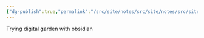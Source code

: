 ```yaml
---
{"dg-publish":true,"permalink":"/src/site/notes/src/site/notes/src/site/notes/my-home/","tags":["gardenEntry"]}
---
```





Trying digital garden with obsidian